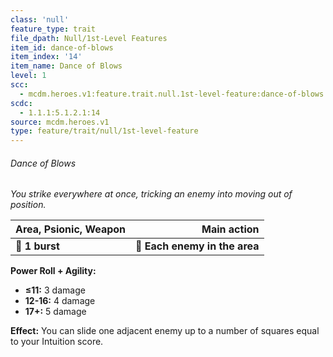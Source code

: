 ```yaml
---
class: 'null'
feature_type: trait
file_dpath: Null/1st-Level Features
item_id: dance-of-blows
item_index: '14'
item_name: Dance of Blows
level: 1
scc:
  - mcdm.heroes.v1:feature.trait.null.1st-level-feature:dance-of-blows
scdc:
  - 1.1.1:5.1.2.1:14
source: mcdm.heroes.v1
type: feature/trait/null/1st-level-feature
---
```


###### Dance of Blows

*You strike everywhere at once, tricking an enemy into moving out of position.*

| **Area, Psionic, Weapon** |               **Main action** |
| ------------------------- | ----------------------------: |
| **📏 1 burst**            | **🎯 Each enemy in the area** |

**Power Roll + Agility:**

- **≤11:** 3 damage
- **12-16:** 4 damage
- **17+:** 5 damage

**Effect:** You can slide one adjacent enemy up to a number of squares equal to your Intuition score.
